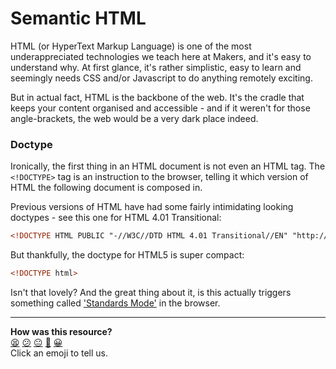 # Semantic HTML

HTML (or HyperText Markup Language) is one of the most underappreciated technologies we teach here at Makers, and it's easy to understand why. At first glance, it's rather simplistic, easy to learn and seemingly needs CSS and/or Javascript to do anything remotely exciting.

But in actual fact, HTML is the backbone of the web. It's the cradle that keeps your content organised and accessible - and if it weren't for those angle-brackets, the web would be a very dark place indeed.


### Doctype

Ironically, the first thing in an HTML document is not even an HTML tag. The ```<!DOCTYPE>``` tag is an instruction to the browser, telling it which version of HTML the following document is composed in.

Previous versions of HTML have had some fairly intimidating looking doctypes - see this one for HTML 4.01 Transitional:

```html
<!DOCTYPE HTML PUBLIC "-//W3C//DTD HTML 4.01 Transitional//EN" "http://www.w3.org/TR/html4/loose.dtd">
```

But thankfully, the doctype for HTML5 is super compact:

```html
<!DOCTYPE html>
```

Isn't that lovely? And the great thing about it, is this actually triggers something called ['Standards Mode'](https://developer.mozilla.org/en-US/docs/Quirks_Mode_and_Standards_Mode) in the browser.

<!-- BEGIN GENERATED SECTION DO NOT EDIT -->

---

**How was this resource?**  
[😫](https://airtable.com/shrUJ3t7KLMqVRFKR?prefill_Repository=makersacademy/course&prefill_File=pills/html5.md&prefill_Sentiment=😫) [😕](https://airtable.com/shrUJ3t7KLMqVRFKR?prefill_Repository=makersacademy/course&prefill_File=pills/html5.md&prefill_Sentiment=😕) [😐](https://airtable.com/shrUJ3t7KLMqVRFKR?prefill_Repository=makersacademy/course&prefill_File=pills/html5.md&prefill_Sentiment=😐) [🙂](https://airtable.com/shrUJ3t7KLMqVRFKR?prefill_Repository=makersacademy/course&prefill_File=pills/html5.md&prefill_Sentiment=🙂) [😀](https://airtable.com/shrUJ3t7KLMqVRFKR?prefill_Repository=makersacademy/course&prefill_File=pills/html5.md&prefill_Sentiment=😀)  
Click an emoji to tell us.

<!-- END GENERATED SECTION DO NOT EDIT -->
